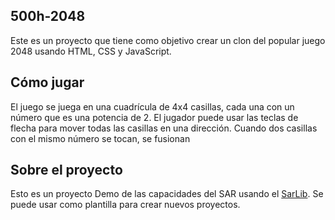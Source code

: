 ## 500h-2048
Este es un proyecto que tiene como objetivo crear un clon del popular juego 2048 usando HTML, CSS y JavaScript.

## Cómo jugar
El juego se juega en una cuadrícula de 4x4 casillas, cada una con un número que es una potencia de 2. El jugador puede usar las teclas de flecha para mover todas las casillas en una dirección. Cuando dos casillas con el mismo número se tocan, se fusionan

## Sobre el proyecto
Esto es un proyecto Demo de las capacidades del SAR usando el [SarLib](https://github.com/AccentioStudios/quinientas_historias_challenge_sar_lib). Se puede usar como plantilla para crear nuevos proyectos.